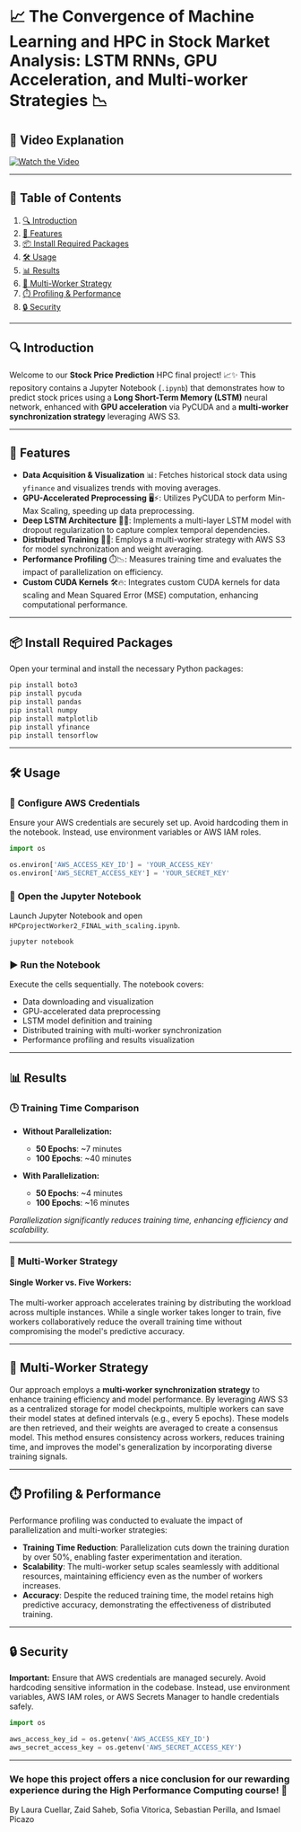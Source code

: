 # 📈 **The Convergence of Machine Learning and HPC in Stock Market Analysis: LSTM RNNs, GPU Acceleration, and Multi-worker Strategies** 📉

## 🎥 **Video Explanation**
[![Watch the Video](https://img.youtube.com/vi/VIDEO_ID/maxresdefault.jpg)](https://www.youtube.com/watch?v=VIDEO_ID)

---

## 📝 **Table of Contents**
1. [🔍 Introduction](#-introduction)
2. [🚀 Features](#-features)
3. [📦 Install Required Packages](#-install-required-packages)
4. [🛠️ Usage](#️-usage)
5. [📊 Results](#-results)
6. [👥 Multi-Worker Strategy](#-multi-worker-strategy)
7. [⏱️ Profiling & Performance](#️-profiling--performance)
8. [🔒 Security](#-security)

---

## 🔍 **Introduction**

Welcome to our **Stock Price Prediction** HPC final project! 📈✨ This repository contains a Jupyter Notebook (`.ipynb`) that demonstrates how to predict stock prices using a **Long Short-Term Memory (LSTM)** neural network, enhanced with **GPU acceleration** via PyCUDA and a **multi-worker synchronization strategy** leveraging AWS S3. 

---

## 🚀 **Features**

- **Data Acquisition & Visualization** 📊: Fetches historical stock data using `yfinance` and visualizes trends with moving averages.
- **GPU-Accelerated Preprocessing** 🖥️⚡: Utilizes PyCUDA to perform Min-Max Scaling, speeding up data preprocessing.
- **Deep LSTM Architecture** 🧠🔗: Implements a multi-layer LSTM model with dropout regularization to capture complex temporal dependencies.
- **Distributed Training** 👥🌐: Employs a multi-worker strategy with AWS S3 for model synchronization and weight averaging.
- **Performance Profiling** ⏱️📉: Measures training time and evaluates the impact of parallelization on efficiency.
- **Custom CUDA Kernels** 🛠️🔥: Integrates custom CUDA kernels for data scaling and Mean Squared Error (MSE) computation, enhancing computational performance.

---

## 📦 **Install Required Packages**

Open your terminal and install the necessary Python packages:

```bash
pip install boto3
pip install pycuda
pip install pandas
pip install numpy
pip install matplotlib
pip install yfinance
pip install tensorflow
```

---

## 🛠️ **Usage**

### 🔐 **Configure AWS Credentials**

Ensure your AWS credentials are securely set up. Avoid hardcoding them in the notebook. Instead, use environment variables or AWS IAM roles.

```python
import os

os.environ['AWS_ACCESS_KEY_ID'] = 'YOUR_ACCESS_KEY'
os.environ['AWS_SECRET_ACCESS_KEY'] = 'YOUR_SECRET_KEY'
```

### 📓 **Open the Jupyter Notebook**

Launch Jupyter Notebook and open `HPCprojectWorker2_FINAL_with_scaling.ipynb`.

```bash
jupyter notebook
```

### ▶️ **Run the Notebook**

Execute the cells sequentially. The notebook covers:

- Data downloading and visualization
- GPU-accelerated data preprocessing
- LSTM model definition and training
- Distributed training with multi-worker synchronization
- Performance profiling and results visualization

---

## 📊 **Results**

### 🕒 **Training Time Comparison**

- **Without Parallelization:**
  - **50 Epochs**: ~7 minutes
  - **100 Epochs**: ~40 minutes

- **With Parallelization:**
  - **50 Epochs**: ~4 minutes
  - **100 Epochs**: ~16 minutes

*Parallelization significantly reduces training time, enhancing efficiency and scalability.*

---

### 👥 **Multi-Worker Strategy**

#### Single Worker vs. Five Workers:

The multi-worker approach accelerates training by distributing the workload across multiple instances. While a single worker takes longer to train, five workers collaboratively reduce the overall training time without compromising the model's predictive accuracy.

---

## 👥 **Multi-Worker Strategy**

Our approach employs a **multi-worker synchronization strategy** to enhance training efficiency and model performance. By leveraging AWS S3 as a centralized storage for model checkpoints, multiple workers can save their model states at defined intervals (e.g., every 5 epochs). These models are then retrieved, and their weights are averaged to create a consensus model. This method ensures consistency across workers, reduces training time, and improves the model's generalization by incorporating diverse training signals.

---

## ⏱️ **Profiling & Performance**

Performance profiling was conducted to evaluate the impact of parallelization and multi-worker strategies:

- **Training Time Reduction**: Parallelization cuts down the training duration by over 50%, enabling faster experimentation and iteration.
- **Scalability**: The multi-worker setup scales seamlessly with additional resources, maintaining efficiency even as the number of workers increases.
- **Accuracy**: Despite the reduced training time, the model retains high predictive accuracy, demonstrating the effectiveness of distributed training.

---

## 🔒 **Security**

**Important:** Ensure that AWS credentials are managed securely. Avoid hardcoding sensitive information in the codebase. Instead, use environment variables, AWS IAM roles, or AWS Secrets Manager to handle credentials safely.

```python
import os

aws_access_key_id = os.getenv('AWS_ACCESS_KEY_ID')
aws_secret_access_key = os.getenv('AWS_SECRET_ACCESS_KEY')
```

---

### We hope this project offers a nice conclusion for our rewarding experience during the High Performance Computing course! 🌟

By Laura Cuellar, Zaid Saheb, Sofia Vitorica, Sebastian Perilla, and Ismael Picazo
